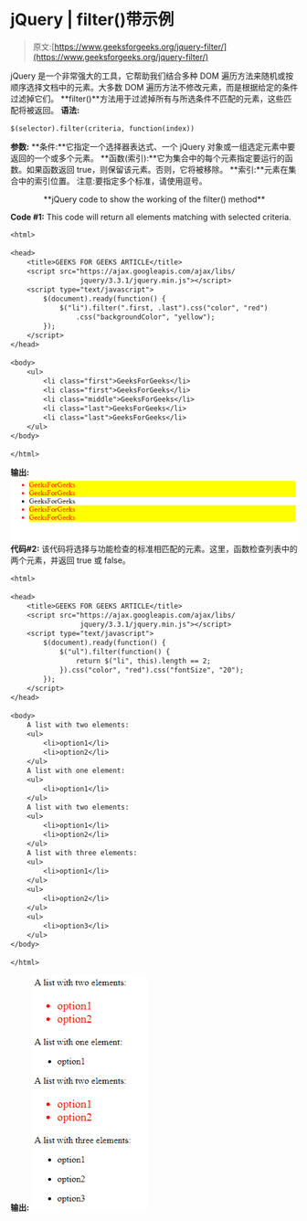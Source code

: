 # jQuery | filter()带示例

> 原文:[https://www.geeksforgeeks.org/jquery-filter/](https://www.geeksforgeeks.org/jquery-filter/)

jQuery 是一个非常强大的工具，它帮助我们结合多种 DOM 遍历方法来随机或按顺序选择文档中的元素。大多数 DOM 遍历方法不修改元素，而是根据给定的条件过滤掉它们。
**filter()**方法用于过滤掉所有与所选条件不匹配的元素，这些匹配将被返回。
**语法:**

```
$(selector).filter(criteria, function(index))
```

**参数:**
**条件:**它指定一个选择器表达式、一个 jQuery 对象或一组选定元素中要返回的一个或多个元素。
**函数(索引):**它为集合中的每个元素指定要运行的函数。如果函数返回 true，则保留该元素。否则，它将被移除。
**索引:**元素在集合中的索引位置。
注意:要指定多个标准，请使用逗号。

<center>**jQuery code to show the working of the filter() method**</center>

**Code #1:**
This code will return all elements matching with selected criteria.

```
<html>

<head>
    <title>GEEKS FOR GEEKS ARTICLE</title>
    <script src="https://ajax.googleapis.com/ajax/libs/
                 jquery/3.3.1/jquery.min.js"></script>
    <script type="text/javascript">
        $(document).ready(function() {
            $("li").filter(".first, .last").css("color", "red")
                .css("backgroundColor", "yellow");
        });
    </script>
</head>

<body>
    <ul>
        <li class="first">GeeksForGeeks</li>
        <li class="first">GeeksForGeeks</li>
        <li class="middle">GeeksForGeeks</li>
        <li class="last">GeeksForGeeks</li>
        <li class="last">GeeksForGeeks</li>
    </ul>
</body>

</html>
```

**输出:**
![](img/5b757dcb1e2923dceb5de1d8d2f56e2a.png)
**代码#2:**
该代码将选择与功能检查的标准相匹配的元素。这里，函数检查列表中的两个元素，并返回 true 或 false。

```
<html>

<head>
    <title>GEEKS FOR GEEKS ARTICLE</title>
    <script src="https://ajax.googleapis.com/ajax/libs/
                 jquery/3.3.1/jquery.min.js"></script>
    <script type="text/javascript">
        $(document).ready(function() {
            $("ul").filter(function() {
                return $("li", this).length == 2;
            }).css("color", "red").css("fontSize", "20");
        });
    </script>
</head>

<body>
    A list with two elements:
    <ul>
        <li>option1</li>
        <li>option2</li>
    </ul>
    A list with one element:
    <ul>
        <li>option1</li>
    </ul>
    A list with two elements:
    <ul>
        <li>option1</li>
        <li>option2</li>
    </ul>
    A list with three elements:
    <ul>
        <li>option1</li>
    </ul>
    <ul>
        <li>option2</li>
    </ul>
    <ul>
        <li>option3</li>
    </ul>
</body>

</html>
```

**输出:**
![](img/00f8207f99e6c2d4a78de33a99b661c5.png)